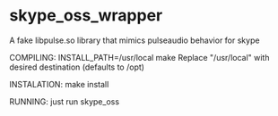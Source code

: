 skype_oss_wrapper
=================

A fake libpulse.so library that mimics pulseaudio behavior for skype

COMPILING:
  INSTALL_PATH=/usr/local make
  Replace "/usr/local" with desired destination (defaults to /opt)
  
INSTALATION:
  make install
  
RUNNING:
  just run skype_oss
